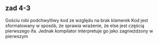 ## zad 4-3

Gościu robi podchwytliwy kod ze względu na brak klamerek
Kod jest sformatowany w sposób, że sprawia wrażenie, że else jest częścią pierwszego ifa.
Jednak kompilator interpretuje go jako zagnieżdzony w pierwszym

